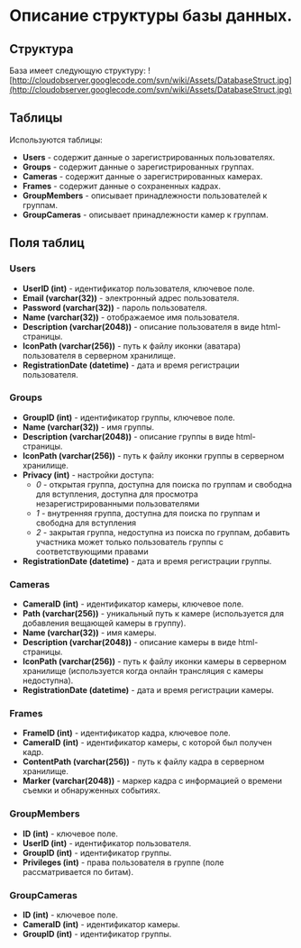 # Описание структуры базы данных. #

## Структура ##
База имеет следующую структуру:
![http://cloudobserver.googlecode.com/svn/wiki/Assets/DatabaseStruct.jpg](http://cloudobserver.googlecode.com/svn/wiki/Assets/DatabaseStruct.jpg)

## Таблицы ##
Используются таблицы:
  * **Users** - содержит данные о зарегистрированных пользователях.
  * **Groups** - содержит данные о зарегистрированных группах.
  * **Cameras** - содержит данные о зарегистрированных камерах.
  * **Frames** - содержит данные о сохраненных кадрах.
  * **GroupMembers** - описывает принадлежности пользователей к группам.
  * **GroupCameras** - описывает принадлежности камер к группам.

## Поля таблиц ##

### Users ###
  * **UserID (int)** - идентификатор пользователя, ключевое поле.
  * **Email (varchar(32))** - электронный адрес пользователя.
  * **Password (varchar(32))** - пароль пользователя.
  * **Name (varchar(32))** - отображаемое имя пользователя.
  * **Description (varchar(2048))** - описание пользователя в виде html-страницы.
  * **IconPath (varchar(256))** - путь к файлу иконки (аватара) пользователя в серверном хранилище.
  * **RegistrationDate (datetime)** - дата и время регистрации пользователя.

### Groups ###
  * **GroupID (int)** - идентификатор группы, ключевое поле.
  * **Name (varchar(32))** - имя группы.
  * **Description (varchar(2048))** - описание группы в виде html-страницы.
  * **IconPath (varchar(256))** - путь к файлу иконки группы в серверном хранилище.
  * **Privacy (int)** - настройки доступа:
    * _0_ - открытая группа, доступна для поиска по группам и свободна для вступления, доступна для просмотра незарегистрированными пользователями
    * _1_ - внутренняя группа, доступна для поиска по группам и свободна для вступления
    * _2_ - закрытая группа, недоступна из поиска по группам, добавить участника может только пользователь группы с соответствующими правами
  * **RegistrationDate (datetime)** - дата и время регистрации группы.

### Cameras ###
  * **CameraID (int)** - идентификатор камеры, ключевое поле.
  * **Path (varchar(256))** - уникальный путь к камере (используется для добавления вещающей камеры в группу).
  * **Name (varchar(32))** - имя камеры.
  * **Description (varchar(2048))** - описание камеры в виде html-страницы.
  * **IconPath (varchar(256))** - путь к файлу иконки камеры в серверном хранилище (используется когда онлайн трансляция с камеры недоступна).
  * **RegistrationDate (datetime)** - дата и время регистрации камеры.

### Frames ###
  * **FrameID (int)** - идентификатор кадра, ключевое поле.
  * **CameraID (int)** - идентификатор камеры, с которой был получен кадр.
  * **ContentPath (varchar(256))** - путь к файлу кадра в серверном хранилище.
  * **Marker (varchar(2048))** - маркер кадра с информацией о времени съемки и обнаруженных событиях.

### GroupMembers ###
  * **ID (int)** - ключевое поле.
  * **UserID (int)** - идентификатор пользователя.
  * **GroupID (int)** - идентификатор группы.
  * **Privileges (int)** - права пользователя в группе (поле рассматривается по битам).

### GroupCameras ###
  * **ID (int)** - ключевое поле.
  * **CameraID (int)** - идентификатор камеры.
  * **GroupID (int)** - идентификатор группы.